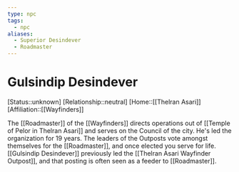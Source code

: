 ```yaml
---
type: npc
tags:
  - npc
aliases:
  - Superior Desindever
  - Roadmaster
---
```

# Gulsindip Desindever
[Status::unknown]
[Relationship::neutral]
[Home::[[Thelran Asari]]
[Affiliation::[[Wayfinders]]

The [[Roadmaster]] of the [[Wayfinders]] directs operations out of [[Temple of Pelor in Thelran Asari]] and serves on the Council of the city. He's led the organization for 19 years. The leaders of the Outposts vote amongst themselves for the [[Roadmaster]], and once elected you serve for life. [[Gulsindip Desindever]] previously led the [[Thelran Asari Wayfinder Outpost]], and that posting is often seen as a feeder to [[Roadmaster]].